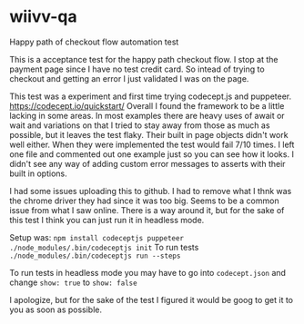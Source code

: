 # wiivv-qa
Happy path of checkout flow automation test

This is a acceptance test for the happy path checkout flow. I stop at the payment page since I have no test credit card.
So intead of trying to checkout and getting an error I just validated I was on the page. 

This test was a experiment and first time trying codecept.js and puppeteer. https://codecept.io/quickstart/
Overall I found the framework to be a little lacking in some areas. In most examples there are heavy uses of await or wait and variations on that
I tried to stay away from those as much as possible, but it leaves the test flaky. Their built in page objects didn't work well either.
When they were implemented the test would fail 7/10 times. I left one file and commented out one example just so you can see how it looks.
I didn't see any way of adding custom error messages to asserts with their built in options. 

I had some issues uploading this to github. I had to remove what I thnk was the chrome driver they had since it was too big.
Seems to be a common issue from what I saw online. There is a way around it, but for the sake of this test I think you can just 
run it in headless mode.

Setup was:
`npm install codeceptjs puppeteer`
`./node_modules/.bin/codeceptjs init`
To run tests
`./node_modules/.bin/codeceptjs run --steps`

To run tests in headless mode you may have to go into `codecept.json` and change `show: true` to `show: false`

I apologize, but for the sake of the test I figured it would be goog to get it to you as soon as possible.
